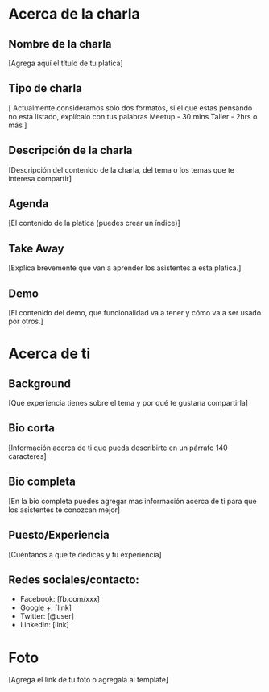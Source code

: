 # Acerca de la charla

## Nombre de la charla

[Agrega aquí el título de tu platica]

## Tipo de charla
[ Actualmente consideramos solo dos formatos, si el que estas pensando no esta listado, explícalo con tus palabras
Meetup - 30 mins
Taller - 2hrs o más ]

## Descripción de la charla

[Descripción del contenido de la charla, del tema o los temas que te interesa compartir]

## Agenda

[El contenido de la platica (puedes crear un índice)]

## Take Away

[Explica brevemente que van a aprender los asistentes a esta platica.]

## Demo

[El contenido del demo, que funcionalidad va a tener y cómo va a ser usado por otros.] 


# Acerca de ti

## Background

[Qué experiencia tienes sobre el tema y por qué te gustaría compartirla]

## Bio corta 

[Información acerca de ti que pueda describirte en un párrafo 140 caracteres]

## Bio completa

[En la bio completa puedes agregar mas información acerca de ti para que los asistentes te conozcan mejor]
 
## Puesto/Experiencia
 
[Cuéntanos a que te dedicas y tu experiencia]

## Redes sociales/contacto:

* Facebook: [fb.com/xxx]
* Google +: [link]
* Twitter: [@user]
* LinkedIn: [link]

# Foto 

[Agrega el link de tu foto o agregala al template]

